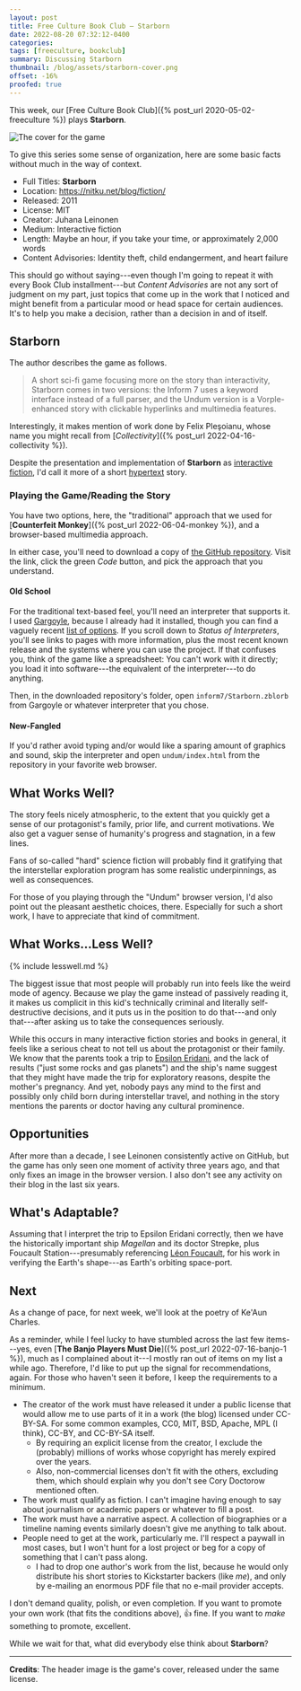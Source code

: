 ```yaml
---
layout: post
title: Free Culture Book Club — Starborn
date: 2022-08-20 07:32:12-0400
categories:
tags: [freeculture, bookclub]
summary: Discussing Starborn
thumbnail: /blog/assets/starborn-cover.png
offset: -16%
proofed: true
---
```


This week, our [Free Culture Book Club]({% post_url 2020-05-02-freeculture %}) plays **Starborn**.

![The cover for the game](/blog/assets/starborn-cover.png "This cover would have flopped on the shelves, but for modern interactive fiction, it seems decent enough.")

To give this series some sense of organization, here are some basic facts without much in the way of context.

 * Full Titles:  **Starborn**
 * Location:  <https://nitku.net/blog/fiction/>
 * Released:  2011
 * License:  MIT
 * Creator:  Juhana Leinonen
 * Medium:  Interactive fiction
 * Length:  Maybe an hour, if you take your time, or approximately 2,000 words
 * Content Advisories:  Identity theft, child endangerment, and heart failure

This should go without saying---even though I'm going to repeat it with every Book Club installment---but *Content Advisories* are not any sort of judgment on my part, just topics that come up in the work that I noticed and might benefit from a particular mood or head space for certain audiences.  It's to help you make a decision, rather than a decision in and of itself.

## Starborn

The author describes the game as follows.

 > A short sci-fi game focusing more on the story than interactivity, Starborn comes in two versions: the Inform 7 uses a keyword interface instead of a full parser, and the Undum version is a Vorple-enhanced story with clickable hyperlinks and multimedia features.

Interestingly, it makes mention of work done by Felix Pleşoianu, whose name you might recall from [*Collectivity*]({% post_url 2022-04-16-collectivity %}).

Despite the presentation and implementation of **Starborn** as [interactive fiction](https://en.wikipedia.org/wiki/Interactive_fiction), I'd call it more of a short [hypertext](https://en.wikipedia.org/wiki/Hypertext) story.

### Playing the Game/Reading the Story

You have two options, here, the "traditional" approach that we used for [**Counterfeit Monkey**]({% post_url 2022-06-04-monkey %}), and a browser-based multimedia approach.

In either case, you'll need to download a copy of [the GitHub <i class='fab fa-github'></i> repository](https://github.com/juhana/starborn).  Visit the link, click the green *Code* button, and pick the approach that you understand.

#### Old School

For the traditional text-based feel, you'll need an interpreter that supports it.  I used [Gargoyle](http://ccxvii.net/gargoyle/), because I already had it installed, though you can find a vaguely recent [list of options](https://www.ifwiki.org/Glulx).  If you scroll down to *Status of Interpreters*, you'll see links to pages with more information, plus the most recent known release and the systems where you can use the project.  If that confuses you, think of the game like a spreadsheet:  You can't work with it directly; you load it into software---the equivalent of the interpreter---to do anything.

Then, in the downloaded repository's folder, open `inform7/Starborn.zblorb` from Gargoyle or whatever interpreter that you chose.

#### New-Fangled

If you'd rather avoid typing and/or would like a sparing amount of graphics and sound, skip the interpreter and open `undum/index.html` from the repository in your favorite web browser.

## What Works Well?

The story feels nicely atmospheric, to the extent that you quickly get a sense of our protagonist's family, prior life, and current motivations.  We also get a vaguer sense of humanity's progress and stagnation, in a few lines.

Fans of so-called "hard" science fiction will probably find it gratifying that the interstellar exploration program has some realistic underpinnings, as well as consequences.

For those of you playing through the "Undum" browser version, I'd also point out the pleasant aesthetic choices, there.  Especially for such a short work, I have to appreciate that kind of commitment.

## What Works...Less Well?

{% include lesswell.md %}

The biggest issue that most people will probably run into feels like the weird mode of agency.  Because we play the game instead of passively reading it, it makes us complicit in this kid's technically criminal and literally self-destructive decisions, and it puts us in the position to do that---and only that---after asking us to take the consequences seriously.

While this occurs in many interactive fiction stories and books in general, it feels like a serious cheat to not tell us about the protagonist or their family.  We know that the parents took a trip to [Epsilon Eridani](https://en.wikipedia.org/wiki/Epsilon_Eridani), and the lack of results ("just some rocks and gas planets") and the ship's name suggest that they might have made the trip for exploratory reasons, despite the mother's pregnancy.  And yet, nobody pays any mind to the first and possibly only child born during interstellar travel, and nothing in the story mentions the parents or doctor having any cultural prominence.

## Opportunities

After more than a decade, I see Leinonen consistently active on GitHub, but the game has only seen one moment of activity three years ago, and that only fixes an image in the browser version.  I also don't see any activity on their blog in the last six years.

## What's Adaptable?

Assuming that I interpret the trip to Epsilon Eridani correctly, then we have the historically important ship *Magellan* and its doctor Strepke, plus Foucault Station---presumably referencing [Léon Foucault](https://en.wikipedia.org/wiki/L%C3%A9on_Foucault), for his work in verifying the Earth's shape---as Earth's orbiting space-port.

## Next

As a change of pace, for next week, we'll look at the poetry of Ke'Aun Charles.

As a reminder, while I feel lucky to have stumbled across the last few items---yes, even [**The Banjo Players Must Die**]({% post_url 2022-07-16-banjo-1 %}), much as I complained about it---I mostly ran out of items on my list a while ago.  Therefore, I'd like to put up the signal for recommendations, again.  For those who haven't seen it before, I keep the requirements to a minimum.

 * The creator of the work must have released it under a public license that would allow me to use parts of it in a work (the blog) licensed under CC-BY-SA.  For some common examples, CC0, MIT, BSD, Apache, MPL (I think), CC-BY, and CC-BY-SA itself.
   * By requiring an explicit license from the creator, I exclude the (probably) millions of works whose copyright has merely expired over the years.
   * Also, non-commercial licenses don't fit with the others, excluding them, which should explain why you don't see Cory Doctorow mentioned often.
 * The work must qualify as fiction.  I can't imagine having enough to say about journalism or academic papers or whatever to fill a post.
 * The work must have a narrative aspect.  A collection of biographies or a timeline naming events similarly doesn't give me anything to talk about.
 * People need to get at the work, particularly me.  I'll respect a paywall in most cases, but I won't hunt for a lost project or beg for a copy of something that I can't pass along.
   * I had to drop one author's work from the list, because he would only distribute his short stories to Kickstarter backers (like *me*), and only by e-mailing an enormous PDF file that no e-mail provider accepts.

I don't demand quality, polish, or even completion.  If you want to promote your own work (that fits the conditions above), 👍 fine.  If you want to *make* something to promote, excellent.

While we wait for that, what did everybody else think about **Starborn**?

* * *

**Credits**:  The header image is the game's cover, released under the same license.
